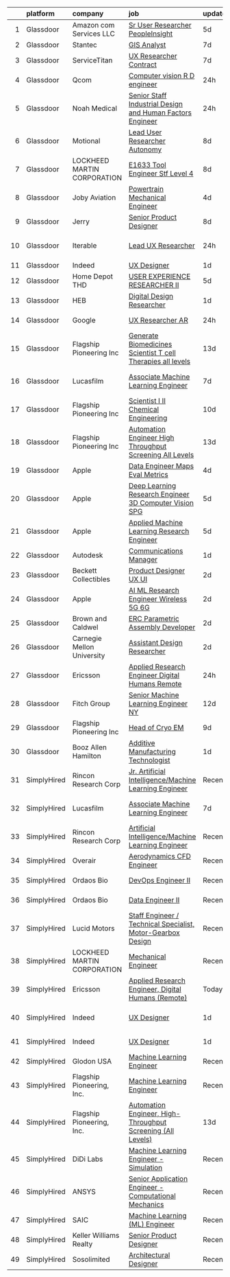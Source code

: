 

|    | platform    | company                     | job                                                                                                                                                                                                                                                                                                                                                                                                                                                                                                                                                                                                                                                                                                                                                                                                                                                                                                                                                                                                                                                                                                                                                                                                                                                                                                                                                                                          | update_time   | location                  |
|---:|:------------|:----------------------------|:---------------------------------------------------------------------------------------------------------------------------------------------------------------------------------------------------------------------------------------------------------------------------------------------------------------------------------------------------------------------------------------------------------------------------------------------------------------------------------------------------------------------------------------------------------------------------------------------------------------------------------------------------------------------------------------------------------------------------------------------------------------------------------------------------------------------------------------------------------------------------------------------------------------------------------------------------------------------------------------------------------------------------------------------------------------------------------------------------------------------------------------------------------------------------------------------------------------------------------------------------------------------------------------------------------------------------------------------------------------------------------------------|:--------------|:--------------------------|
|  1 | Glassdoor   | Amazon com Services LLC     | [Sr  User Researcher  PeopleInsight](https://www.glassdoor.com/partner/jobListing.htm?pos=115&ao=1136043&s=58&guid=0000018147384c1590a52b16b84b446e&src=GD_JOB_AD&t=SR&vt=w&cs=1_3ad3e8c3&cb=1654757281154&jobListingId=1007916745090&jrtk=3-0-1g53jgj28q693801-1g53jgj2mkuja800-dd6cd1186289d83a-)                                                                                                                                                                                                                                                                                                                                                                                                                                                                                                                                                                                                                                                                                                                                                                                                                                                                                                                                                                                                                                                                                          | 5d            | Seattle, WA               |
|  2 | Glassdoor   | Stantec                     | [GIS Analyst](https://www.glassdoor.com/partner/jobListing.htm?pos=126&ao=1136043&s=58&guid=0000018147384c1590a52b16b84b446e&src=GD_JOB_AD&t=SR&vt=w&cs=1_c20d3777&cb=1654757281156&jobListingId=1007910179307&jrtk=3-0-1g53jgj28q693801-1g53jgj2mkuja800-8ad48df3a3a816c1-)                                                                                                                                                                                                                                                                                                                                                                                                                                                                                                                                                                                                                                                                                                                                                                                                                                                                                                                                                                                                                                                                                                                 | 7d            | Laurel, MD                |
|  3 | Glassdoor   | ServiceTitan                | [UX Researcher  Contract ](https://www.glassdoor.com/partner/jobListing.htm?pos=118&ao=1136043&s=58&guid=0000018147384c1590a52b16b84b446e&src=GD_JOB_AD&t=SR&vt=w&cs=1_af170676&cb=1654757281155&jobListingId=1007910956872&jrtk=3-0-1g53jgj28q693801-1g53jgj2mkuja800-e0454abc20f9ca76-)                                                                                                                                                                                                                                                                                                                                                                                                                                                                                                                                                                                                                                                                                                                                                                                                                                                                                                                                                                                                                                                                                                    | 7d            | Remote                    |
|  4 | Glassdoor   | Qcom                        | [Computer vision R D engineer](https://www.glassdoor.com/partner/jobListing.htm?pos=121&ao=1136043&s=58&guid=0000018147384c1590a52b16b84b446e&src=GD_JOB_AD&t=SR&vt=w&cs=1_9feefcff&cb=1654757281156&jobListingId=1007926299203&jrtk=3-0-1g53jgj28q693801-1g53jgj2mkuja800-2ac3c5294f9855f2-)                                                                                                                                                                                                                                                                                                                                                                                                                                                                                                                                                                                                                                                                                                                                                                                                                                                                                                                                                                                                                                                                                                | 24h           | San Diego, CA             |
|  5 | Glassdoor   | Noah Medical                | [ Senior Staff  Industrial Design and Human Factors Engineer](https://www.glassdoor.com/partner/jobListing.htm?pos=124&ao=1136043&s=58&guid=0000018147384c1590a52b16b84b446e&src=GD_JOB_AD&t=SR&vt=w&ea=1&cs=1_5b302d45&cb=1654757281156&jobListingId=1007927015364&jrtk=3-0-1g53jgj28q693801-1g53jgj2mkuja800-f45e755083c7d18f-)                                                                                                                                                                                                                                                                                                                                                                                                                                                                                                                                                                                                                                                                                                                                                                                                                                                                                                                                                                                                                                                            | 24h           | San Carlos, CA            |
|  6 | Glassdoor   | Motional                    | [Lead User Researcher   Autonomy](https://www.glassdoor.com/partner/jobListing.htm?pos=116&ao=1136043&s=58&guid=0000018147384c1590a52b16b84b446e&src=GD_JOB_AD&t=SR&vt=w&cs=1_7fd65c66&cb=1654757281155&jobListingId=1007905971375&jrtk=3-0-1g53jgj28q693801-1g53jgj2mkuja800-d1028d1005647685-)                                                                                                                                                                                                                                                                                                                                                                                                                                                                                                                                                                                                                                                                                                                                                                                                                                                                                                                                                                                                                                                                                             | 8d            | Boston, MA                |
|  7 | Glassdoor   | LOCKHEED MARTIN CORPORATION | [E1633 Tool Engineer  Stf   Level 4 ](https://www.glassdoor.com/partner/jobListing.htm?pos=110&ao=1136043&s=58&guid=0000018147384c1590a52b16b84b446e&src=GD_JOB_AD&t=SR&vt=w&cs=1_c5a78f99&cb=1654757281154&jobListingId=1007907634061&jrtk=3-0-1g53jgj28q693801-1g53jgj2mkuja800-6b63e83b03d82390-)                                                                                                                                                                                                                                                                                                                                                                                                                                                                                                                                                                                                                                                                                                                                                                                                                                                                                                                                                                                                                                                                                         | 8d            | Palmdale, CA              |
|  8 | Glassdoor   | Joby Aviation               | [Powertrain Mechanical Engineer](https://www.glassdoor.com/partner/jobListing.htm?pos=111&ao=1136043&s=58&guid=0000018147384c1590a52b16b84b446e&src=GD_JOB_AD&t=SR&vt=w&cs=1_f86282c3&cb=1654757281154&jobListingId=1007917531129&jrtk=3-0-1g53jgj28q693801-1g53jgj2mkuja800-397db405d18566b0-)                                                                                                                                                                                                                                                                                                                                                                                                                                                                                                                                                                                                                                                                                                                                                                                                                                                                                                                                                                                                                                                                                              | 4d            | San Carlos, CA            |
|  9 | Glassdoor   | Jerry                       | [Senior Product Designer](https://www.glassdoor.com/partner/jobListing.htm?pos=123&ao=1136043&s=58&guid=0000018147384c1590a52b16b84b446e&src=GD_JOB_AD&t=SR&vt=w&ea=1&cs=1_e6d35350&cb=1654757281156&jobListingId=1007907523365&jrtk=3-0-1g53jgj28q693801-1g53jgj2mkuja800-6bb72da35d691644-)                                                                                                                                                                                                                                                                                                                                                                                                                                                                                                                                                                                                                                                                                                                                                                                                                                                                                                                                                                                                                                                                                                | 8d            | Washington, DC            |
| 10 | Glassdoor   | Iterable                    | [Lead UX Researcher](https://www.glassdoor.com/partner/jobListing.htm?pos=119&ao=1136043&s=58&guid=0000018147384c1590a52b16b84b446e&src=GD_JOB_AD&t=SR&vt=w&cs=1_9d8d0b3a&cb=1654757281155&jobListingId=1007926401455&jrtk=3-0-1g53jgj28q693801-1g53jgj2mkuja800-7e6837ad7d769888-)                                                                                                                                                                                                                                                                                                                                                                                                                                                                                                                                                                                                                                                                                                                                                                                                                                                                                                                                                                                                                                                                                                          | 24h           | San Francisco, CA         |
| 11 | Glassdoor   | Indeed                      | [UX Designer](https://www.glassdoor.com/partner/jobListing.htm?pos=103&ao=1110586&s=58&guid=0000018147384c1590a52b16b84b446e&src=GD_JOB_AD&t=SR&vt=w&cs=1_36318fa9&cb=1654757281152&jobListingId=1007923874752&jrtk=3-0-1g53jgj28q693801-1g53jgj2mkuja800-3ac8a8f617c321c6--6NYlbfkN0CiRNM7CVr8YueLFKlzwbFWI0o7IjV438l4sVrvKZ0flpURU_mqoI8EbsK64YRr3OAaXjJJu2l5SfCEuFHJvSAwOF3klP6nwHV-XTwzoG0lue_VY4n5DHHb8LK6cbTIm222QLgO3-z7kFWHCwr9vSBncnj_4dIwG3SX4qiC2MLmkZYeU_g3oXbNDb-vwyDJq-2dEzkmdyOgspj-2C8F0nzGt8K9ook1aNlm9NqoNRAU2btXfC9zHGJLBg1pETUYDkOe02_gTSwewgBVSwwWAMt38vbd7bBORipNJLX3O4nQ_ptfVJjinkeKCs9AhVR8cQEqUVanOKMGXOv0silDQaWRUyIVX2DHw8CxU8I1k0PZ5G6xfKGmqednK1gGwgGx835IjkMU294A7sGPTXeO0NEtnoxVDvZlmNEvDqtWyc5oSFRA3Yu6WdgN_PlMxDdy2OysqJUy7JoBLAWV1hi7wlI3soL2N7If5M5O9wZw2lcmKyk-vZ-nFg29K5ze0F00Ac0yLb-DBZUPp8qHUJLII3W1)                                                                                                                                                                                                                                                                                                                                                                                                                                                                                                                                                 | 1d            | Seattle, WA               |
| 12 | Glassdoor   | Home Depot   THD            | [USER EXPERIENCE RESEARCHER II](https://www.glassdoor.com/partner/jobListing.htm?pos=112&ao=1136043&s=58&guid=0000018147384c1590a52b16b84b446e&src=GD_JOB_AD&t=SR&vt=w&cs=1_f451ccf2&cb=1654757281154&jobListingId=1007916312296&jrtk=3-0-1g53jgj28q693801-1g53jgj2mkuja800-4d4eeb5378b0fa9e-)                                                                                                                                                                                                                                                                                                                                                                                                                                                                                                                                                                                                                                                                                                                                                                                                                                                                                                                                                                                                                                                                                               | 5d            | Atlanta, GA               |
| 13 | Glassdoor   | HEB                         | [Digital Design Researcher](https://www.glassdoor.com/partner/jobListing.htm?pos=120&ao=1136043&s=58&guid=0000018147384c1590a52b16b84b446e&src=GD_JOB_AD&t=SR&vt=w&cs=1_d326a504&cb=1654757281156&jobListingId=1007924600763&jrtk=3-0-1g53jgj28q693801-1g53jgj2mkuja800-750a790b27e1ecce-)                                                                                                                                                                                                                                                                                                                                                                                                                                                                                                                                                                                                                                                                                                                                                                                                                                                                                                                                                                                                                                                                                                   | 1d            | Austin, TX                |
| 14 | Glassdoor   | Google                      | [UX Researcher  AR](https://www.glassdoor.com/partner/jobListing.htm?pos=108&ao=1136043&s=58&guid=0000018147384c1590a52b16b84b446e&src=GD_JOB_AD&t=SR&vt=w&cs=1_4601d2f0&cb=1654757281153&jobListingId=1007926549078&jrtk=3-0-1g53jgj28q693801-1g53jgj2mkuja800-d861bfc41e3b8d5e-)                                                                                                                                                                                                                                                                                                                                                                                                                                                                                                                                                                                                                                                                                                                                                                                                                                                                                                                                                                                                                                                                                                           | 24h           | Mountain View, CA         |
| 15 | Glassdoor   | Flagship Pioneering  Inc    | [Generate Biomedicines  Scientist  T cell Therapies  all levels ](https://www.glassdoor.com/partner/jobListing.htm?pos=114&ao=1136043&s=58&guid=0000018147384c1590a52b16b84b446e&src=GD_JOB_AD&t=SR&vt=w&ea=1&cs=1_ec44e0bf&cb=1654757281154&jobListingId=1007895776237&jrtk=3-0-1g53jgj28q693801-1g53jgj2mkuja800-d61dc4e47a827a19-)                                                                                                                                                                                                                                                                                                                                                                                                                                                                                                                                                                                                                                                                                                                                                                                                                                                                                                                                                                                                                                                        | 13d           | Boston, MA                |
| 16 | Glassdoor   | Lucasfilm                   | [Associate Machine Learning Engineer](https://www.glassdoor.com/partner/jobListing.htm?pos=105&ao=1136043&s=58&guid=0000018147384c1590a52b16b84b446e&src=GD_JOB_AD&t=SR&vt=w&cs=1_4349ac9e&cb=1654757281152&jobListingId=1007909774184&jrtk=3-0-1g53jgj28q693801-1g53jgj2mkuja800-365b1ae98bce8469-)                                                                                                                                                                                                                                                                                                                                                                                                                                                                                                                                                                                                                                                                                                                                                                                                                                                                                                                                                                                                                                                                                         | 7d            | San Francisco, CA         |
| 17 | Glassdoor   | Flagship Pioneering  Inc    | [Scientist I II  Chemical Engineering](https://www.glassdoor.com/partner/jobListing.htm?pos=117&ao=1136043&s=58&guid=0000018147384c1590a52b16b84b446e&src=GD_JOB_AD&t=SR&vt=w&ea=1&cs=1_c8345283&cb=1654757281155&jobListingId=1007900532810&jrtk=3-0-1g53jgj28q693801-1g53jgj2mkuja800-91ef91bc5330be86-)                                                                                                                                                                                                                                                                                                                                                                                                                                                                                                                                                                                                                                                                                                                                                                                                                                                                                                                                                                                                                                                                                   | 10d           | Boston, MA                |
| 18 | Glassdoor   | Flagship Pioneering  Inc    | [Automation Engineer  High Throughput Screening  All Levels ](https://www.glassdoor.com/partner/jobListing.htm?pos=106&ao=1136043&s=58&guid=0000018147384c1590a52b16b84b446e&src=GD_JOB_AD&t=SR&vt=w&cs=1_39ce8b6f&cb=1654757281152&jobListingId=1007895545949&jrtk=3-0-1g53jgj28q693801-1g53jgj2mkuja800-e0f244bba9fda257-)                                                                                                                                                                                                                                                                                                                                                                                                                                                                                                                                                                                                                                                                                                                                                                                                                                                                                                                                                                                                                                                                 | 13d           | Boston, MA                |
| 19 | Glassdoor   | Apple                       | [Data Engineer  Maps Eval Metrics](https://www.glassdoor.com/partner/jobListing.htm?pos=128&ao=1136043&s=58&guid=0000018147384c1590a52b16b84b446e&src=GD_JOB_AD&t=SR&vt=w&cs=1_79621e48&cb=1654757281157&jobListingId=1007917788790&jrtk=3-0-1g53jgj28q693801-1g53jgj2mkuja800-859fa2556db530e6-)                                                                                                                                                                                                                                                                                                                                                                                                                                                                                                                                                                                                                                                                                                                                                                                                                                                                                                                                                                                                                                                                                            | 4d            | Cupertino, CA             |
| 20 | Glassdoor   | Apple                       | [Deep Learning Research Engineer  3D Computer Vision   SPG](https://www.glassdoor.com/partner/jobListing.htm?pos=109&ao=1136043&s=58&guid=0000018147384c1590a52b16b84b446e&src=GD_JOB_AD&t=SR&vt=w&cs=1_96b2cbc0&cb=1654757281154&jobListingId=1007917362989&jrtk=3-0-1g53jgj28q693801-1g53jgj2mkuja800-f12b3efc4f0f8a25-)                                                                                                                                                                                                                                                                                                                                                                                                                                                                                                                                                                                                                                                                                                                                                                                                                                                                                                                                                                                                                                                                   | 5d            | Cupertino, CA             |
| 21 | Glassdoor   | Apple                       | [Applied Machine Learning Research Engineer](https://www.glassdoor.com/partner/jobListing.htm?pos=101&ao=1110586&s=58&guid=0000018147384c1590a52b16b84b446e&src=GD_JOB_AD&t=SR&vt=w&cs=1_53be17da&cb=1654757281152&jobListingId=1007917013294&cpc=32EE424DE2B657EB&jrtk=3-0-1g53jgj28q693801-1g53jgj2mkuja800-6eaff0caedf3d3aa--6NYlbfkN0BvKrLyj5gPmtZO9T8euul8TCxuuKNOtzRJOomxnwSEodTz2Bc-sPZl8WPllYOnI2gKGmARVlNo3tiEnssU5vPmJwXHwSAlt66eqnbfo4GgjKIZvtjLDE6pzjk41SR5pJmmiirnTxx-iS-V8aOG3p7PcTtWPep2nTSiz8EcYiUKap4YxnDd9oxki4WmybTLOUNXABxkEt6o0SySIM5b_2SqGYZ47bAbD9WrV2F_ICt5Xa01GbZYGR3h-7bazCTZhC0cRtZFHN36sEZT3HGvUfqtybwxUpmwWL1wsCkcpCSqwKsHS-wlfW-R2A4jtrq2M7UE7E9KXtzXPeinFMlNp6qq9e3FuuFgo3bWz7rkxGo33b6XnJaB3zxsMYfm68lvGdXmyuva0Nk3ohSMPSdTmbeVXWhchEKCPofXHqvTwJ1eOkxsffl2MH3u3Jt2BsyuBSSIIczLAMVEK6tl4qnFrSrM5qxUl7ZsWkknQmBzUMs8ctans9hBZY3WaFCgtxir5QggpfU8WK9VCjy0INGG2NPE9jZlfVrRDFgu5R6OISQDigYLAiHCQShPzJa6KZXNwL3JKl_3IQgzCrAAuu_3z5xc1j-n-kxkqczeoQ3B1uYXnmyt7qYA_4HNuNRyVTzCEhkq2rfrkYOyEOrDE923r13kcZtT71juDlev8XhxLd2fyBcQfGFJpBVO8b4VlTn7SWmpfABaSVcEk_wMenG1CMUiAyg_sRNYdzKo5MuQp9D90Xqe_qLdjGr01PFY1Qh4C0-wPhaY8XfIwDfsHdoQD0akDXBP2wb6s3kT3fNevXx675nN3nPJ_LJDeyuK5gZNVioaE4xWHdwRkiD2qZRW0v_d_DBzHMjaqIfalXJvWIJ3m9roRfUXgw4-FxGNOgc1ygbnpPlYgqtTWPOkdE5E2Juw2ZeCqw7AzVWFcUIZFv3JnXVvH7hWKIo9fuDV0dWMCVy8QKVGqgyTlXpERAVTpn3O3FB4_9bS9QfLVwVMKRvTkw%3D%3D) | 5d            | San Diego, CA             |
| 22 | Glassdoor   | Autodesk                    | [Communications Manager](https://www.glassdoor.com/partner/jobListing.htm?pos=130&ao=1136043&s=58&guid=0000018147384c1590a52b16b84b446e&src=GD_JOB_AD&t=SR&vt=w&cs=1_5e1f76c3&cb=1654757281159&jobListingId=1007924255602&jrtk=3-0-1g53jgj28q693801-1g53jgj2mkuja800-25a9e8c58a93f385-)                                                                                                                                                                                                                                                                                                                                                                                                                                                                                                                                                                                                                                                                                                                                                                                                                                                                                                                                                                                                                                                                                                      | 1d            | Boston, MA                |
| 23 | Glassdoor   | Beckett Collectibles        | [Product Designer  UX UI ](https://www.glassdoor.com/partner/jobListing.htm?pos=127&ao=1136043&s=58&guid=0000018147384c1590a52b16b84b446e&src=GD_JOB_AD&t=SR&vt=w&ea=1&cs=1_16e6e802&cb=1654757281156&jobListingId=1007920548321&jrtk=3-0-1g53jgj28q693801-1g53jgj2mkuja800-7ce6155e380e491a-)                                                                                                                                                                                                                                                                                                                                                                                                                                                                                                                                                                                                                                                                                                                                                                                                                                                                                                                                                                                                                                                                                               | 2d            | Remote                    |
| 24 | Glassdoor   | Apple                       | [AI ML Research Engineer   Wireless 5G 6G](https://www.glassdoor.com/partner/jobListing.htm?pos=102&ao=1110586&s=58&guid=0000018147384c1590a52b16b84b446e&src=GD_JOB_AD&t=SR&vt=w&cs=1_2172e36e&cb=1654757281152&jobListingId=1007920183809&cpc=6FC5BA77C9A4CD78&jrtk=3-0-1g53jgj28q693801-1g53jgj2mkuja800-07c0c54445876a59--6NYlbfkN0BvKrLyj5gPmtZO9T8euul8TCxuuKNOtzRJOomxnwSEodTz2Bc-sPZl8WPllYOnI2g6TSRZbu1cxvvDgvRWU5lzV_qmr6rN0tZkhbTBmvMelqqThyWTZXQyZoZCa41w9WFWhDlV_hErimiX0fyll1NxyI1Db_ysz1Qymy0r8vBiYaLqFr7_vT624S0mlDczGv63mN55IRn2h7QFaQFgRswrRYhpDRRpD027JsheNXXoEqkwUCGu9c2ZA2bKiXERnKu3SFl4yUMD9RQp_kDViHz8gsnttjIDY0xP1l0dvutzsWeHbHI6ygWEuD6Sk9FAsfzohQI_khuKOpClk_qqSA3T0xmrge-nKC4VpD7Bj_NQ1YnlcDTzCgescWPtcmyOtfAgjyVONjF5w11b0ix4P6lKOg7TETHHE-wH_yxfDN6xRYE-bg7nhRKI1JASt6v86GROsEYVD0o5EuK_Y1_Iv_6uO7HutvvTWUOH9-4rmIM5q_CFJTUlgsR7T0USfl9h8unlS6GXlT3ncRJn1MY1G9dqTjKwKo3epjnoygGa1Ce_iG0zsjfOP6kSTva2wLvyJ9tZf0mkiBaIcXeBcpWxAvnwjVsQmL6yB_RTl5Udf1fKNIhWWDBqNyxRf2tcObd1aLks9VLpP___8a47QOCDMBA1XJQLvdFFPH5RQ5JlbqfX7nSZ5aidxuXf8ELJQKYXU9jWZ4YN-OAEoPEuNG8lL6wm9LVgoc56tzIe_V_0sBu5Yp2_yi9JAwOkAmSrk9efp0GPPoDqbeFMdxUAmfrYQfoVkbdPVIpBkxlHgyMl8zLkS1keedMei5pKxgnaka3c8vYs2Tb9uhgMwdy0KSw0THWIOumh3v7U6zWrTOevqxhOm6i-zvdnYRU_X6SoN0axmlTtVwR4k1dunEEFhpDVzCyjVI8WFLLefrJ5qDyH6p4qmw8lVsiv1wSv0Ldmly6zjnSBqyRg_mZEHjn0tka7G5P2jggKi-xfxUQ%3D)                 | 2d            | San Diego, CA             |
| 25 | Glassdoor   | Brown and Caldwel           | [ERC Parametric Assembly Developer](https://www.glassdoor.com/partner/jobListing.htm?pos=113&ao=1136043&s=58&guid=0000018147384c1590a52b16b84b446e&src=GD_JOB_AD&t=SR&vt=w&cs=1_ed123090&cb=1654757281154&jobListingId=1007921354110&jrtk=3-0-1g53jgj28q693801-1g53jgj2mkuja800-d6c2a723b6f5da3d-)                                                                                                                                                                                                                                                                                                                                                                                                                                                                                                                                                                                                                                                                                                                                                                                                                                                                                                                                                                                                                                                                                           | 2d            | Lakewood, CO              |
| 26 | Glassdoor   | Carnegie Mellon University  | [Assistant Design Researcher](https://www.glassdoor.com/partner/jobListing.htm?pos=122&ao=1136043&s=58&guid=0000018147384c1590a52b16b84b446e&src=GD_JOB_AD&t=SR&vt=w&cs=1_f04e8b2b&cb=1654757281156&jobListingId=1007920946509&jrtk=3-0-1g53jgj28q693801-1g53jgj2mkuja800-e0ed7c613ee391a9-)                                                                                                                                                                                                                                                                                                                                                                                                                                                                                                                                                                                                                                                                                                                                                                                                                                                                                                                                                                                                                                                                                                 | 2d            | Pittsburgh, PA            |
| 27 | Glassdoor   | Ericsson                    | [Applied Research Engineer  Digital Humans  Remote ](https://www.glassdoor.com/partner/jobListing.htm?pos=104&ao=1136043&s=58&guid=0000018147384c1590a52b16b84b446e&src=GD_JOB_AD&t=SR&vt=w&cs=1_590cee64&cb=1654757281152&jobListingId=1007926562524&jrtk=3-0-1g53jgj28q693801-1g53jgj2mkuja800-842bbb3979830ca4-)                                                                                                                                                                                                                                                                                                                                                                                                                                                                                                                                                                                                                                                                                                                                                                                                                                                                                                                                                                                                                                                                          | 24h           | Santa Clara, CA           |
| 28 | Glassdoor   | Fitch Group                 | [Senior Machine Learning Engineer  NY](https://www.glassdoor.com/partner/jobListing.htm?pos=125&ao=1136043&s=58&guid=0000018147384c1590a52b16b84b446e&src=GD_JOB_AD&t=SR&vt=w&cs=1_2b3c733d&cb=1654757281156&jobListingId=1007898953459&jrtk=3-0-1g53jgj28q693801-1g53jgj2mkuja800-d634b12528464405-)                                                                                                                                                                                                                                                                                                                                                                                                                                                                                                                                                                                                                                                                                                                                                                                                                                                                                                                                                                                                                                                                                        | 12d           | New York, NY              |
| 29 | Glassdoor   | Flagship Pioneering  Inc    | [Head of Cryo EM](https://www.glassdoor.com/partner/jobListing.htm?pos=129&ao=1136043&s=58&guid=0000018147384c1590a52b16b84b446e&src=GD_JOB_AD&t=SR&vt=w&ea=1&cs=1_c7ff1f0f&cb=1654757281157&jobListingId=1007902849397&jrtk=3-0-1g53jgj28q693801-1g53jgj2mkuja800-dd3911fade885421-)                                                                                                                                                                                                                                                                                                                                                                                                                                                                                                                                                                                                                                                                                                                                                                                                                                                                                                                                                                                                                                                                                                        | 9d            | Boston, MA                |
| 30 | Glassdoor   | Booz Allen Hamilton         | [Additive Manufacturing Technologist](https://www.glassdoor.com/partner/jobListing.htm?pos=107&ao=1136043&s=58&guid=0000018147384c1590a52b16b84b446e&src=GD_JOB_AD&t=SR&vt=w&cs=1_fb5a15c3&cb=1654757281152&jobListingId=1007924061233&jrtk=3-0-1g53jgj28q693801-1g53jgj2mkuja800-050e2dd094aa8120-)                                                                                                                                                                                                                                                                                                                                                                                                                                                                                                                                                                                                                                                                                                                                                                                                                                                                                                                                                                                                                                                                                         | 1d            | Warren, MI                |
| 31 | SimplyHired | Rincon Research Corp        | [Jr. Artificial Intelligence/Machine Learning Engineer](https://www.simplyhired.com/job/q5tYQEM6AiLWUqE8YasWfcRw18dI26eyHDZB0xy8Q_6w5Pt56vmhUg?q=generative+engineer)                                                                                                                                                                                                                                                                                                                                                                                                                                                                                                                                                                                                                                                                                                                                                                                                                                                                                                                                                                                                                                                                                                                                                                                                                        | Recently      | Palm Bay, FL +3 locations |
| 32 | SimplyHired | Lucasfilm                   | [Associate Machine Learning Engineer](https://www.simplyhired.com/job/XJTtzorP-cvC9W-T4C3Nbsj0BMgIlQp6ZwvKdhPLZqUll3uPYTuIAQ?q=generative+engineer)                                                                                                                                                                                                                                                                                                                                                                                                                                                                                                                                                                                                                                                                                                                                                                                                                                                                                                                                                                                                                                                                                                                                                                                                                                          | 7d            | San Francisco, CA         |
| 33 | SimplyHired | Rincon Research Corp        | [Artificial Intelligence/Machine Learning Engineer](https://www.simplyhired.com/job/IZpRlC9tW5Rujf573aOHxaJkWGTP34DHPqKfIJnDd2ZIvl3n1aQTKQ?q=generative+engineer)                                                                                                                                                                                                                                                                                                                                                                                                                                                                                                                                                                                                                                                                                                                                                                                                                                                                                                                                                                                                                                                                                                                                                                                                                            | Recently      | Palm Bay, FL +3 locations |
| 34 | SimplyHired | Overair                     | [Aerodynamics CFD Engineer](https://www.simplyhired.com/job/sSzyGVSetYpz2_ks455OqIXxTgYhgx4rFC1ssgferxkbURM4E9BsSg?q=generative+engineer)                                                                                                                                                                                                                                                                                                                                                                                                                                                                                                                                                                                                                                                                                                                                                                                                                                                                                                                                                                                                                                                                                                                                                                                                                                                    | Recently      | Santa Ana, CA             |
| 35 | SimplyHired | Ordaos Bio                  | [DevOps Engineer II](https://www.simplyhired.com/job/-EixE0zo7N7VdLa992z23aFz6qtUUkFczlkN5ZXIFpAUv-v3wOxmzg?q=generative+engineer)                                                                                                                                                                                                                                                                                                                                                                                                                                                                                                                                                                                                                                                                                                                                                                                                                                                                                                                                                                                                                                                                                                                                                                                                                                                           | Recently      | New York, NY              |
| 36 | SimplyHired | Ordaos Bio                  | [Data Engineer II](https://www.simplyhired.com/job/VCPKKm8Ut_7VCp4VfJAAtV760ygqviDFgZ91vPfY0Tu_P5lUwYaPng?q=generative+engineer)                                                                                                                                                                                                                                                                                                                                                                                                                                                                                                                                                                                                                                                                                                                                                                                                                                                                                                                                                                                                                                                                                                                                                                                                                                                             | Recently      | New York, NY              |
| 37 | SimplyHired | Lucid Motors                | [Staff Engineer / Technical Specialist, Motor-Gearbox Design](https://www.simplyhired.com/job/OsazcEqJL8JDMrCdq8spV6ORZinY7K4lDYxXTUCjUferRrYVpDkz8g?q=generative+engineer)                                                                                                                                                                                                                                                                                                                                                                                                                                                                                                                                                                                                                                                                                                                                                                                                                                                                                                                                                                                                                                                                                                                                                                                                                  | Recently      | Newark, CA                |
| 38 | SimplyHired | LOCKHEED MARTIN CORPORATION | [Mechanical Engineer](https://www.simplyhired.com/job/DrdYSViEOJmm8VeD-CAIA2QkqGdQTsm45767GHFQXICe0v2HYKc4dg?q=generative+engineer)                                                                                                                                                                                                                                                                                                                                                                                                                                                                                                                                                                                                                                                                                                                                                                                                                                                                                                                                                                                                                                                                                                                                                                                                                                                          | Recently      | Liverpool, NY             |
| 39 | SimplyHired | Ericsson                    | [Applied Research Engineer, Digital Humans (Remote)](https://www.simplyhired.com/job/KLWexrBHkW1Jser4-rBcNpRAOMStPtGVm46HjzLtUbHldCQzlF7hLA?q=generative+engineer)                                                                                                                                                                                                                                                                                                                                                                                                                                                                                                                                                                                                                                                                                                                                                                                                                                                                                                                                                                                                                                                                                                                                                                                                                           | Today         | Santa Clara, CA           |
| 40 | SimplyHired | Indeed                      | [UX Designer](https://www.simplyhired.com/job/yOqGxfmMu6FmMHrGN26Uqu4lhzfGIi209jcKeMb3Zgzk6IBHElouMA?q=generative+engineer)                                                                                                                                                                                                                                                                                                                                                                                                                                                                                                                                                                                                                                                                                                                                                                                                                                                                                                                                                                                                                                                                                                                                                                                                                                                                  | 1d            | United States +1 location |
| 41 | SimplyHired | Indeed                      | [UX Designer](https://www.simplyhired.com/job/yOqGxfmMu6FmMHrGN26Uqu4lhzfGIi209jcKeMb3Zgzk6IBHElouMA?q=generative+engineer)                                                                                                                                                                                                                                                                                                                                                                                                                                                                                                                                                                                                                                                                                                                                                                                                                                                                                                                                                                                                                                                                                                                                                                                                                                                                  | 1d            | United States             |
| 42 | SimplyHired | Glodon USA                  | [Machine Learning Engineer](https://www.simplyhired.com/job/SgF6jz-vuMa0vjkjCGiy73dzNhLzxt0HMKT9usBkrzLcVgla5kpwXQ?q=generative+engineer)                                                                                                                                                                                                                                                                                                                                                                                                                                                                                                                                                                                                                                                                                                                                                                                                                                                                                                                                                                                                                                                                                                                                                                                                                                                    | Recently      | Remote                    |
| 43 | SimplyHired | Flagship Pioneering, Inc.   | [Machine Learning Engineer](https://www.simplyhired.com/job/x1cdixIVAfDH5U7B1OhxhhPbile4I0Vu3lpKRs_6bizf-MCJ0kZZDA?q=generative+engineer)                                                                                                                                                                                                                                                                                                                                                                                                                                                                                                                                                                                                                                                                                                                                                                                                                                                                                                                                                                                                                                                                                                                                                                                                                                                    | Recently      | Cambridge, MA             |
| 44 | SimplyHired | Flagship Pioneering, Inc.   | [Automation Engineer, High-Throughput Screening (All Levels)](https://www.simplyhired.com/job/XyQejzBysK5v5lEnkodm0GygvO163rqgd0PLPRYASmPT0BQ8e3lgBA?q=generative+engineer)                                                                                                                                                                                                                                                                                                                                                                                                                                                                                                                                                                                                                                                                                                                                                                                                                                                                                                                                                                                                                                                                                                                                                                                                                  | 13d           | Boston, MA                |
| 45 | SimplyHired | DiDi Labs                   | [Machine Learning Engineer - Simulation](https://www.simplyhired.com/job/0FIFJ4YUalf3s40eXZAFHstJJzH20E2rQROkdnoUTMS249LqvIcPrw?q=generative+engineer)                                                                                                                                                                                                                                                                                                                                                                                                                                                                                                                                                                                                                                                                                                                                                                                                                                                                                                                                                                                                                                                                                                                                                                                                                                       | Recently      | Mountain View, CA         |
| 46 | SimplyHired | ANSYS                       | [Senior Application Engineer - Computational Mechanics](https://www.simplyhired.com/job/VUvHEQESYkRNe2g3tJ_Uihxe-6Qae_kl-9eegS1oCb-uMqrbdOuaSw?q=generative+engineer)                                                                                                                                                                                                                                                                                                                                                                                                                                                                                                                                                                                                                                                                                                                                                                                                                                                                                                                                                                                                                                                                                                                                                                                                                        | Recently      | Ann Arbor, MI             |
| 47 | SimplyHired | SAIC                        | [Machine Learning (ML) Engineer](https://www.simplyhired.com/job/Tub8Xf_WGjA-5QOm12xen5rMMzm82m4WOypaNDAnZTp1Lz0EtRr-6Q?q=generative+engineer)                                                                                                                                                                                                                                                                                                                                                                                                                                                                                                                                                                                                                                                                                                                                                                                                                                                                                                                                                                                                                                                                                                                                                                                                                                               | Recently      | Chantilly, VA             |
| 48 | SimplyHired | Keller Williams Realty      | [Senior Product Designer](https://www.simplyhired.com/job/j0nyWMRNxtcQstMHVo3bfqDjeJws-b_GqlnSDyYB7lIYlZcptTnnBQ?q=generative+engineer)                                                                                                                                                                                                                                                                                                                                                                                                                                                                                                                                                                                                                                                                                                                                                                                                                                                                                                                                                                                                                                                                                                                                                                                                                                                      | Recently      | Remote                    |
| 49 | SimplyHired | Sosolimited                 | [Architectural Designer](https://www.simplyhired.com/job/1wnZZjS_T2B-Khb33FLg8m5W26VpFJO-O7M0joPbDLzOi2-l3WqCTg?q=generative+engineer)                                                                                                                                                                                                                                                                                                                                                                                                                                                                                                                                                                                                                                                                                                                                                                                                                                                                                                                                                                                                                                                                                                                                                                                                                                                       | Recently      | Boston, MA                |